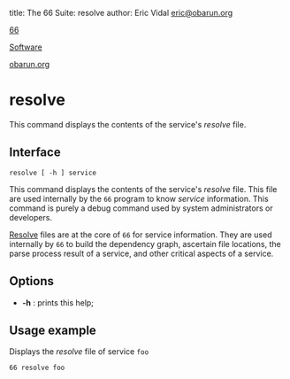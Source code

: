title: The 66 Suite: resolve
author: Eric Vidal <eric@obarun.org>

[66](index.html)

[Software](https://web.obarun.org/software)

[obarun.org](https://web.obarun.org)

# resolve

This command displays the contents of the service's *resolve* file.

## Interface

```
resolve [ -h ] service
```

This command displays the contents of the service's *resolve* file. This file are used internally by the `66` program to know *service* information. This command is purely a debug command used by system administrators or developers.

[Resolve](deeper.html#Resolve-files) files are at the core of `66` for service information. They are used internally by `66` to build the dependency graph, ascertain file locations, the parse process result of a service, and other critical aspects of a service.

## Options

- **-h** : prints this help;

## Usage example

Displays the *resolve* file of service `foo`
```
66 resolve foo
```